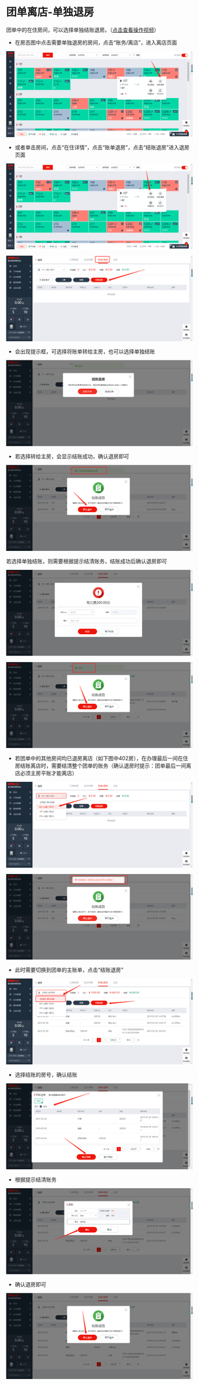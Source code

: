 # 团单离店-单独退房

团单中的在住房间，可以选择单独结账退房。（[点击查看操作视频](http://crs-pms-vidio.oss-cn-beijing.aliyuncs.com/%E9%80%90%E4%B8%80%E9%80%80%E6%88%BF.mp4)）

* 在房态图中点击需要单独退房的房间，点击“账务/离店”，进入离店页面

![](../../../.gitbook/assets/image%20%28864%29.png)

* 或者单击房间，点击“在住详情”，点击“账单退房”，点击“结账退房”进入退房页面

![](../../../.gitbook/assets/image%20%28511%29.png)

![](../../../.gitbook/assets/image%20%28195%29.png)

* 会出现提示框，可选择将账单转给主房，也可以选择单独结账

![](../../../.gitbook/assets/image%20%2830%29.png)

* 若选择转给主房，会显示结账成功，确认退房即可

![](../../../.gitbook/assets/image%20%28723%29.png)

若选择单独结账，则需要根据提示结清账务，结账成功后确认退房即可

![](../../../.gitbook/assets/image%20%28866%29.png)

![](../../../.gitbook/assets/image%20%28743%29.png)

* 若团单中的其他房间均已退房离店（如下图中402房），在办理最后一间在住房结账离店时，需要结清整个团单的账务（确认退房时提示：团单最后一间离店必须主房平账才能离店）

![](../../../.gitbook/assets/image%20%28509%29.png)

![](../../../.gitbook/assets/image%20%28525%29.png)

* 此时需要切换到团单的主账单，点击“结账退房”

![](../../../.gitbook/assets/image%20%28659%29.png)

* 选择结账的房号，确认结账

![](../../../.gitbook/assets/image%20%28779%29.png)

* 根据提示结清账务

![](../../../.gitbook/assets/image%20%28643%29.png)

* 确认退房即可

![](../../../.gitbook/assets/image%20%28461%29.png)




